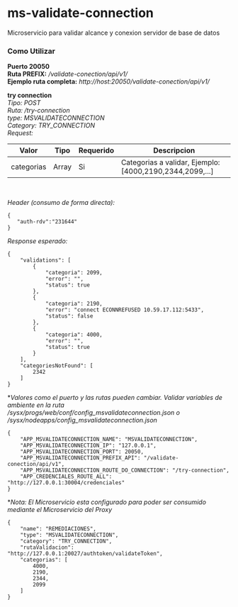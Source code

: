 # ms-validate-connection

Microservicio para validar alcance y conexion servidor de base de datos

### Como Utilizar
**Puerto 20050**<br>
**Ruta PREFIX:** */validate-conection/api/v1/*<br>
**Ejemplo ruta completa:** *http://host:20050/validate-conection/api/v1/*

**try connection** <br>
*Tipo: POST*<br>
*Ruta: /try-connection*<br>
*type: MSVALIDATECONNECTION*<br>
*Category: TRY_CONNECTION*<br>
*Request:*

| Valor | Tipo | Requerido | Descripcion |
| ------ | ------ | ------ | ------ |
| categorias | Array | Si | Categorias a validar, Ejemplo: [4000,2190,2344,2099,...] |
<br>

*Header (consumo de forma directa):*
```
{
   "auth-rdv":"231644"
}
```
*Response esperado:*
```
{
    "validations": [
        {
            "categoria": 2099,
            "error": "",
            "status": true
        },
        {
            "categoria": 2190,
            "error": "connect ECONNREFUSED 10.59.17.112:5433",
            "status": false
        },
        {
            "categoria": 4000,
            "error": "",
            "status": true
        }
    ],
    "categoriesNotFound": [
        2342
    ]
}
```

**Valores como el puerto y las rutas pueden cambiar. Validar variables de ambiente en la ruta /sysx/progs/web/conf/config_msvalidateconnection.json o /sysx/nodeapps/config_msvalidateconnection.json*
```
{
    "APP_MSVALIDATECONNECTION_NAME": "MSVALIDATECONNECTION",
    "APP_MSVALIDATECONNECTION_IP": "127.0.0.1",
    "APP_MSVALIDATECONNECTION_PORT": 20050,
    "APP_MSVALIDATECONNECTION_PREFIX_API": "/validate-conection/api/v1",
    "APP_MSVALIDATECONNECTION_ROUTE_DO_CONNECTION": "/try-connection",
    "APP_CREDENCIALES_ROUTE_ALL": "http://127.0.0.1:30004/credenciales"
}
```

**Nota: El Microservicio esta configurado para poder ser consumido mediante el Microservicio del Proxy*
```
{
    "name": "REMEDIACIONES",
    "type": "MSVALIDATECONNECTION",
    "category": "TRY_CONNECTION",
    "rutaValidacion": "http://127.0.0.1:20027/authtoken/validateToken",
    "categorias": [
        4000,
        2190,
        2344,
        2099
    ]
}
```